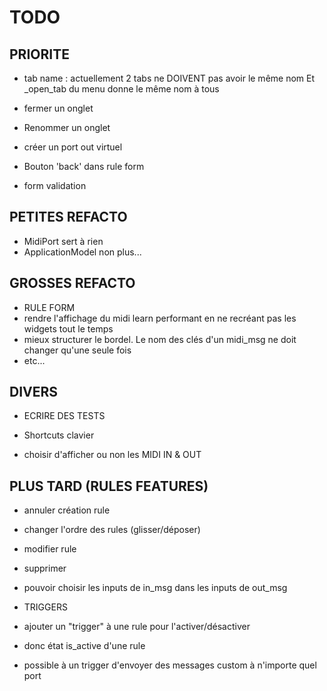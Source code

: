 # TODO

## PRIORITE

- tab name : actuellement 2 tabs ne DOIVENT pas avoir le même nom
Et _open_tab du menu donne le même nom à tous

- fermer un onglet
- Renommer un onglet

- créer un port out virtuel

- Bouton 'back' dans rule form

- form validation

## PETITES REFACTO

- MidiPort sert à rien
- ApplicationModel non plus...

## GROSSES REFACTO

- RULE FORM
- rendre l'affichage du midi learn performant en ne recréant pas les
widgets tout le temps
- mieux structurer le bordel. Le nom des clés d'un midi_msg ne doit changer
qu'une seule fois
- etc...

## DIVERS

- ECRIRE DES TESTS

- Shortcuts clavier

- choisir d'afficher ou non les MIDI IN & OUT

## PLUS TARD (RULES FEATURES)

- annuler création rule
- changer l'ordre des rules (glisser/déposer)
- modifier rule
- supprimer

- pouvoir choisir les inputs de in_msg dans les inputs de out_msg

- TRIGGERS
- ajouter un "trigger" à une rule pour l'activer/désactiver
- donc état is_active d'une rule
- possible à un trigger d'envoyer des messages custom à n'importe quel port
